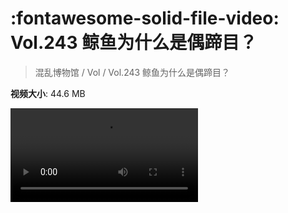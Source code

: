 # :fontawesome-solid-file-video: Vol.243 鲸鱼为什么是偶蹄目？

> 混乱博物馆 / Vol / Vol.243 鲸鱼为什么是偶蹄目？

**视频大小**: 44.6 MB

<div class="video"><video src="https://file.hsyhx.top/archive/243.mp4" controls preload>🤔 您的浏览器不支持 video 标签</video></div>